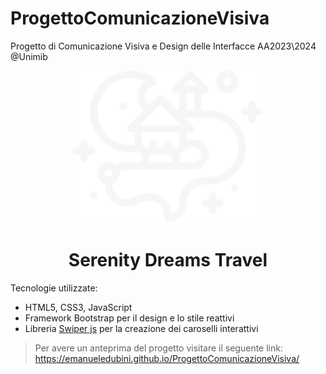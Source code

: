 # ProgettoComunicazioneVisiva
Progetto di Comunicazione Visiva e Design delle Interfacce AA2023\2024 @Unimib

<p align="center">
  <img src="https://github.com/EmanueleDubini/ProgettoComunicazioneVisiva/blob/main/img/svg/Logo.svg" alt="Serenity Dreams Logo"/>
</p>
<h1 align="center">Serenity Dreams Travel</h1>


Tecnologie utilizzate:

- HTML5, CSS3, JavaScript
- Framework Bootstrap per il design e lo stile reattivi
- Libreria [Swiper js](https://swiperjs.com/) per la creazione dei caroselli interattivi


> Per avere un anteprima del progetto visitare il seguente link: https://emanueledubini.github.io/ProgettoComunicazioneVisiva/

